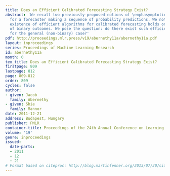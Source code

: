 ```yaml
---
title: Does an Efficient Calibrated Forecasting Strategy Exist?
abstract: 'We recall two previously-proposed notions of \emphasymptotic calibration
  for a forecaster making a sequence of probability predictions. We note that the
  existence of efficient algorithms for calibrated forecasting holds only in the case
  of binary outcomes. We pose the question: do there exist such efficient algorithms
  for the general (non-binary) case?'
pdf: http://proceedings.mlr.press/v19/abernethy11a/abernethy11a.pdf
layout: inproceedings
series: Proceedings of Machine Learning Research
id: abernethy11a
month: 0
tex_title: Does an Efficient Calibrated Forecasting Strategy Exist?
firstpage: 809
lastpage: 812
page: 809-812
order: 809
cycles: false
author:
- given: Jacob
  family: Abernethy
- given: Shie
  family: Mannor
date: 2011-12-21
address: Budapest, Hungary
publisher: PMLR
container-title: Proceedings of the 24th Annual Conference on Learning Theory
volume: '19'
genre: inproceedings
issued:
  date-parts:
  - 2011
  - 12
  - 21
# Format based on citeproc: http://blog.martinfenner.org/2013/07/30/citeproc-yaml-for-bibliographies/
---
```

